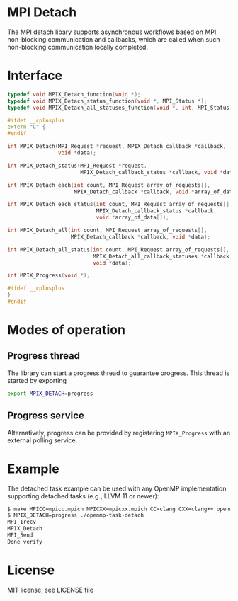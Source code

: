 # MPI Detach

The MPI detach libary supports asynchronous workflows based on MPI non-blocking communication and callbacks, which are called when such non-blocking communication locally completed.

# Interface

```C++
typedef void MPIX_Detach_function(void *);
typedef void MPIX_Detach_status_function(void *, MPI_Status *);
typedef void MPIX_Detach_all_statuses_function(void *, int, MPI_Status[]);

#ifdef __cplusplus
extern "C" {
#endif

int MPIX_Detach(MPI_Request *request, MPIX_Detach_callback *callback,
                void *data);

int MPIX_Detach_status(MPI_Request *request,
                       MPIX_Detach_callback_status *callback, void *data);

int MPIX_Detach_each(int count, MPI_Request array_of_requests[],
                     MPIX_Detach_callback *callback, void *array_of_data[]);

int MPIX_Detach_each_status(int count, MPI_Request array_of_requests[],
                            MPIX_Detach_callback_status *callback,
                            void *array_of_data[]);

int MPIX_Detach_all(int count, MPI_Request array_of_requests[],
                    MPIX_Detach_callback *callback, void *data);

int MPIX_Detach_all_status(int count, MPI_Request array_of_requests[],
                           MPIX_Detach_all_callback_statuses *callback,
                           void *data);

int MPIX_Progress(void *);

#ifdef __cplusplus
}
#endif
```

# Modes of operation

## Progress thread

The library can start a progress thread to guarantee progress.  This thread is started by exporting
```bash
export MPIX_DETACH=progress
```

## Progress service

Alternatively, progress can be provided by registering `MPIX_Progress` with an external polling service.

# Example

The detached task example can be used with any OpenMP implementation
supporting detached tasks (e.g., LLVM 11 or newer):

```bash
$ make MPICC=mpicc.mpich MPICXX=mpicxx.mpich CC=clang CXX=clang++ openmp-task-detach
$ MPIX_DETACH=progress ./openmp-task-detach
MPI_Irecv
MPIX_Detach
MPI_Send
Done verify
```


# License

MIT license, see [LICENSE](./LICENSE) file
